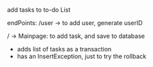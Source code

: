 add tasks to to-do List

endPoints:
/user -> to add user, generate userID

/ -> Mainpage: to add task, and save to database
- adds list of tasks as a transaction
- has an InsertException, just to try the rollback

